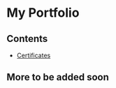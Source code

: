# My Portfolio

## Contents

- [Certificates](https://github.com/d4rk-lucif3r/ML-Portfolio/tree/main/Certificates)

## More to be added soon
